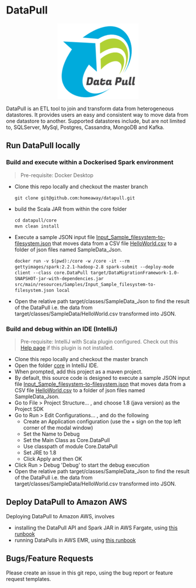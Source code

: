 # DataPull #
<p align="center">
  <img width="222" height="207" src="docs/docs/logo.png">
</p>
DataPull is an ETL tool to join and transform data from heterogeneous datastores. It provides users an easy and consistent way to move data from one datastore to another. Supported datastores include, but are not limited to, SQLServer, MySql, Postgres, Cassandra, MongoDB and Kafka.

## Run DataPull locally
### Build and execute within a Dockerised Spark environment
> Pre-requisite: Docker Desktop
* Clone this repo locally and checkout the master branch
  ```
  git clone git@github.com:homeaway/datapull.git
  ```
* build the Scala JAR from within the core folder
  ```
  cd datapull/core
  mvn clean install
  ```
* Execute a sample JSON input file [Input_Sample_filesystem-to-filesystem.json](core/src/main/resources/Input_Sample_filesystem-to-filesystem.json) that moves data from a CSV file [HelloWorld.csv](core/src/main/resources/SampleData/HelloWorld.csv) to a folder of json files named SampleData_Json.  
  ```
  docker run -v $(pwd):/core -w /core -it --rm gettyimages/spark:2.2.1-hadoop-2.8 spark-submit --deploy-mode client --class core.DataPull target/DataMigrationFramework-1.0-SNAPSHOT-jar-with-dependencies.jar src/main/resources/Samples/Input_Sample_filesystem-to-filesystem.json local
  ```
* Open the relative path target/classes/SampleData_Json to find the result of the DataPull i.e. the data from target/classes/SampleData/HelloWorld.csv transformed into JSON.
### Build and debug within an IDE (IntelliJ) ###
> Pre-requisite: IntelliJ with Scala plugin configured. Check out this [Help page](https://docs.scala-lang.org/getting-started-intellij-track/getting-started-with-scala-in-intellij.html) if this plugin is not installed.
* Clone this repo locally and checkout the master branch
* Open the folder [core](core) in IntelliJ IDE.
* When prompted, add this project as a maven project. 
* By default, this source code is designed to execute a sample JSON input file [Input_Sample_filesystem-to-filesystem.json](core/src/main/resources/Input_Sample_filesystem-to-filesystem.json) that moves data from a CSV file [HelloWorld.csv](core/src/main/resources/SampleData/HelloWorld.csv) to a folder of json files named SampleData_Json. 
* Go to File > Project Structure... , and choose 1.8 (java version) as the Project SDK
* Go to Run > Edit Configurations... , and do the following
    * Create an Application configuration (use the + sign on the top left corner of the modal window)
    * Set the Name to Debug
    * Set the Main Class as Core.DataPull
    * Use classpath of module Core.DataPull
    * Set JRE to 1.8
    * Click Apply and then OK
* Click Run > Debug 'Debug' to start the debug execution
* Open the relative path target/classes/SampleData_Json to find the result of the DataPull i.e. the data from target/classes/SampleData/HelloWorld.csv transformed into JSON.

## Deploy DataPull to Amazon AWS
Deploying DataPull to Amazon AWS, involves
- installing the DataPull API and Spark JAR in AWS Fargate, using [this runbook](https://homeaway.github.io/datapull/install_on_aws/)
- running DataPulls in AWS EMR, using [this runbook](https://homeaway.github.io/datapull/emr_runbook/)

## Bugs/Feature Requests
Please create an issue in this git repo, using the bug report or feature request templates.